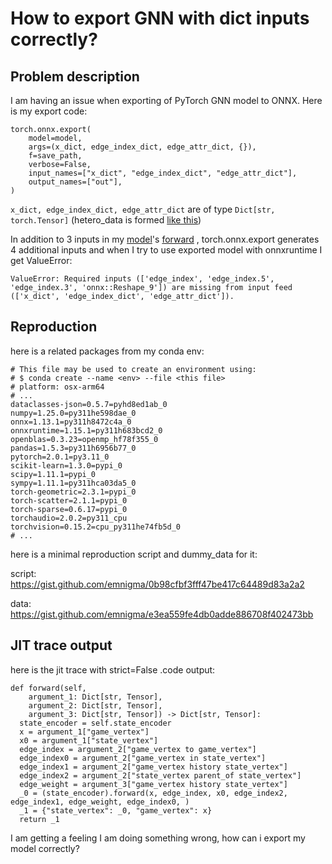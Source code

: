 # How to export GNN with dict inputs correctly?

## Problem description

I am having an issue when exporting of PyTorch GNN model to ONNX. Here is my export code:

```
torch.onnx.export(
    model=model,
    args=(x_dict, edge_index_dict, edge_attr_dict, {}),
    f=save_path,
    verbose=False,
    input_names=["x_dict", "edge_index_dict", "edge_attr_dict"],
    output_names=["out"],
)
```

`x_dict, edge_index_dict, edge_attr_dict` are of type `Dict[str, torch.Tensor]` (hetero_data is formed [like this](https://github.com/emnigma/VSharp/blob/408ba9800362285f420b3d9b51116f4b2cbb3391/VSharp.ML.AIAgent/ml/data_loader_compact.py#L30))

In addition to 3 inputs in my [model](https://github.com/emnigma/VSharp/blob/408ba9800362285f420b3d9b51116f4b2cbb3391/VSharp.ML.AIAgent/ml/models.py#L654)'s [forward](https://github.com/emnigma/VSharp/blob/408ba9800362285f420b3d9b51116f4b2cbb3391/VSharp.ML.AIAgent/ml/models.py#L659) , torch.onnx.export generates 4 additional inputs and when I try to use exported model with onnxruntime I get ValueError:

`ValueError: Required inputs (['edge_index', 'edge_index.5', 'edge_index.3', 'onnx::Reshape_9']) are missing from input feed (['x_dict', 'edge_index_dict', 'edge_attr_dict']).`

## Reproduction

here is a related packages from my conda env:

```
# This file may be used to create an environment using:
# $ conda create --name <env> --file <this file>
# platform: osx-arm64
# ...
dataclasses-json=0.5.7=pyhd8ed1ab_0
numpy=1.25.0=py311he598dae_0
onnx=1.13.1=py311h8472c4a_0
onnxruntime=1.15.1=py311h683bcd2_0
openblas=0.3.23=openmp_hf78f355_0
pandas=1.5.3=py311h6956b77_0
pytorch=2.0.1=py3.11_0
scikit-learn=1.3.0=pypi_0
scipy=1.11.1=pypi_0
sympy=1.11.1=py311hca03da5_0
torch-geometric=2.3.1=pypi_0
torch-scatter=2.1.1=pypi_0
torch-sparse=0.6.17=pypi_0
torchaudio=2.0.2=py311_cpu
torchvision=0.15.2=cpu_py311he74fb5d_0
# ...
```

here is a minimal reproduction script and dummy_data for it:

script: https://gist.github.com/emnigma/0b98cfbf3fff47be417c64489d83a2a2

data: https://gist.github.com/emnigma/e3ea559fe4db0adde886708f402473bb

## JIT trace output

here is the jit trace with strict=False .code output:

```
def forward(self,
    argument_1: Dict[str, Tensor],
    argument_2: Dict[str, Tensor],
    argument_3: Dict[str, Tensor]) -> Dict[str, Tensor]:
  state_encoder = self.state_encoder
  x = argument_1["game_vertex"]
  x0 = argument_1["state_vertex"]
  edge_index = argument_2["game_vertex to game_vertex"]
  edge_index0 = argument_2["game_vertex in state_vertex"]
  edge_index1 = argument_2["game_vertex history state_vertex"]
  edge_index2 = argument_2["state_vertex parent_of state_vertex"]
  edge_weight = argument_3["game_vertex history state_vertex"]
  _0 = (state_encoder).forward(x, edge_index, x0, edge_index2, edge_index1, edge_weight, edge_index0, )
  _1 = {"state_vertex": _0, "game_vertex": x}
  return _1
```

I am getting a feeling I am doing something wrong, how can i export my model correctly?

